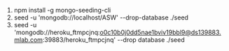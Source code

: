 1. npm install -g mongo-seeding-cli
1. seed -u 'mongodb://localhost/ASW' --drop-database ./seed
1. seed -u 'mongodb://heroku_ftmpcjnq:o0c10b0j0dd5nae1bviv19bbl9@ds139883.mlab.com:39883/heroku_ftmpcjnq' --drop database ./seed